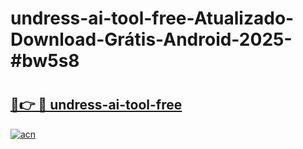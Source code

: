 # undress-ai-tool-free-Atualizado-Download-Grátis-Android-2025-#bw5s8

# <h2><a href="https://ainizakaria.my?title=undress-ai-tool-free&ref=24M">🔗👉 🔴 undress-ai-tool-free</a></h2>

[![acn](https://github.com/user-attachments/assets/0f9c940e-d8b0-45ae-aac7-cd30a18b3e1c)](https://ainizakaria.my?title=undress-ai-tool-free&ref=24M)

